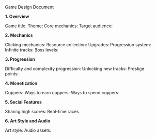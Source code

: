 Game Design Document 

**1. Overview**

Game title:
Theme:
Core mechanics:
Target audience:

**2. Mechanics**

Clicking mechanics:
Resource collection:
Upgrades:
Progression system:
Infinite tracks:
Boss levels:

**3. Progression**

Difficulty and complexity progression:
Unlocking new tracks:
Prestige points:

**4. Monetization**

Coppers:
Ways to earn coppers:
Ways to spend coppers:

**5. Social Features**

Sharing high scores:
Real-time races

**6. Art Style and Audio**

Art style:
Audio assets:
